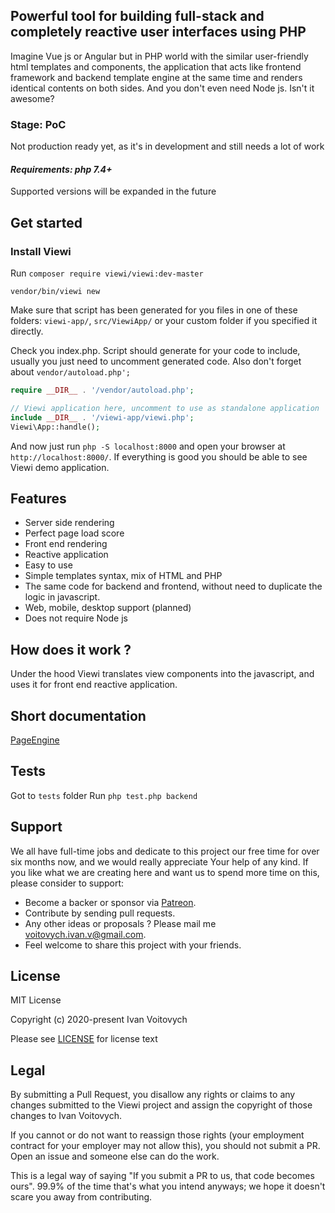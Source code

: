 ## Powerful tool for building full-stack and completely reactive user interfaces using PHP

Imagine Vue js or Angular but in PHP world with the similar user-friendly html templates and components, the application that acts like frontend framework and backend template engine at the same time and renders identical contents on both sides. And you don't even need Node js. Isn't it awesome?

### Stage: PoC

Not production ready yet, as it's in development and still needs a lot of work

#### *Requirements: php 7.4+*

Supported versions will be expanded  in the future

Get started
-----------

### Install Viewi

Run `composer require viewi/viewi:dev-master`

`vendor/bin/viewi new`

Make sure that script has been generated for you files in one of these folders: `viewi-app/`, `src/ViewiApp/` or your custom folder if you specified it directly.

Check you index.php. Script should generate for your code to include, usually you just need to uncomment generated code. Also don't forget about `vendor/autoload.php';`

```php
require __DIR__ . '/vendor/autoload.php';

// Viewi application here, uncomment to use as standalone application
include __DIR__ . '/viewi-app/viewi.php';
Viewi\App::handle();
```

And now just run `php -S localhost:8000` and open your browser at `http://localhost:8000/`. If everything is good you should be able to see Viewi demo application.

Features
----------------
- Server side rendering
- Perfect page load score
- Front end rendering
- Reactive application
- Easy to use
- Simple templates syntax, mix of HTML and PHP
- The same code for backend and frontend, without need to duplicate the logic in javascript.
- Web, mobile, desktop support (planned)
- Does not require Node js

## How does it work ?

Under the hood Viewi translates view components into the javascript, and uses it for front end reactive application.

## Short documentation

[PageEngine](/doc/PageEngine.md)

## Tests

Got to `tests` folder
Run `php test.php backend`

Support
--------

We all have full-time jobs and dedicate to this project our free time for over six months now, and we would really appreciate Your help of any kind. If you like what we are creating here and want us to spend more time on this, please consider to support:

 - Become a backer or sponsor via [Patreon](https://www.patreon.com/ivanvoitovych).
 - Contribute by sending pull requests.
 - Any other ideas or proposals ? Please mail me voitovych.ivan.v@gmail.com.
 - Feel welcome to share this project with your friends.


License
--------

MIT License

Copyright (c) 2020-present Ivan Voitovych

Please see [LICENSE](/LICENSE) for license text


Legal
------

By submitting a Pull Request, you disallow any rights or claims to any changes submitted to the Viewi project and assign the copyright of those changes to Ivan Voitovych.

If you cannot or do not want to reassign those rights (your employment contract for your employer may not allow this), you should not submit a PR. Open an issue and someone else can do the work.

This is a legal way of saying "If you submit a PR to us, that code becomes ours". 99.9% of the time that's what you intend anyways; we hope it doesn't scare you away from contributing.
